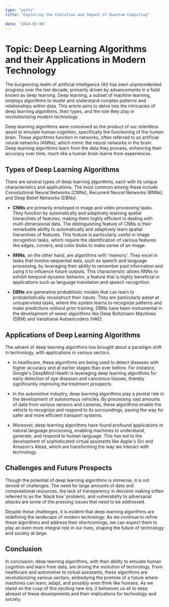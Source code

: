 ```yaml
---
type: "posts"
title: "Exploring the Evolution and Impact of Quantum Computing"

date: "2014-02-08"
---
```


# Topic: Deep Learning Algorithms and their Applications in Modern Technology

The burgeoning realm of artificial intelligence (AI) has seen unprecedented progress over the last decade, primarily driven by advancements in a field known as deep learning. Deep learning, a subset of machine learning, employs algorithms to model and understand complex patterns and relationships within data. This article aims to delve into the intricacies of deep learning algorithms, their types, and the role they play in revolutionizing modern technology.

Deep learning algorithms were conceived as the product of our relentless quest to emulate human cognition, specifically the functioning of the human brain. These algorithms function in networks, often referred to as artificial neural networks (ANNs), which mimic the neural networks in the brain. Deep learning algorithms learn from the data they process, enhancing their accuracy over time, much like a human brain learns from experiences.

## Types of Deep Learning Algorithms

There are several types of deep learning algorithms, each with its unique characteristics and applications. The most common among these include Convolutional Neural Networks (CNNs), Recurrent Neural Networks (RNNs), and Deep Belief Networks (DBNs).

-   **CNNs** are primarily employed in image and video processing tasks. They function by automatically and adaptively learning spatial hierarchies of features, making them highly efficient in dealing with multi-dimensional data. The distinguishing feature of CNNs is their remarkable ability to automatically and adaptively learn spatial hierarchies of features. This feature is particularly useful in image recognition tasks, which require the identification of various features like edges, corners, and color blobs to make sense of an image.

-   **RNNs**, on the other hand, are algorithms with 'memory'. They excel in tasks that involve sequential data, such as speech and language processing, by leveraging their ability to remember past information and using it to influence future outputs. This characteristic allows RNNs to exhibit temporal dynamic behavior, a feature that is highly beneficial in applications such as language translation and speech recognition.

-   **DBNs** are generative probabilistic models that can learn to probabilistically reconstruct their inputs. They are particularly adept at unsupervised tasks, where the system learns to recognize patterns and make predictions without prior training. DBNs have been instrumental in the development of newer algorithms like Deep Boltzmann Machines (DBM) and Variational Autoencoders (VAE).

## Applications of Deep Learning Algorithms

The advent of deep learning algorithms has brought about a paradigm shift in technology, with applications in various sectors.

-   In healthcare, these algorithms are being used to detect diseases with higher accuracy and at earlier stages than ever before. For instance, Google's DeepMind Health is leveraging deep learning algorithms for early detection of eye diseases and cancerous tissues, thereby significantly improving the treatment prospects.

-   In the automotive industry, deep learning algorithms play a pivotal role in the development of autonomous vehicles. By processing vast amounts of data from various sensors and cameras, these algorithms enable the vehicle to recognize and respond to its surroundings, paving the way for safer and more efficient transport systems.

-   Moreover, deep learning algorithms have found profound applications in natural language processing, enabling machines to understand, generate, and respond to human language. This has led to the development of sophisticated virtual assistants like Apple's Siri and Amazon's Alexa, which are transforming the way we interact with technology.

## Challenges and Future Prospects

Though the potential of deep learning algorithms is immense, it is not devoid of challenges. The need for large amounts of data and computational resources, the lack of transparency in decision making (often referred to as the ‘black box’ problem), and vulnerability to adversarial attacks are some of the pressing issues that need to be addressed.

Despite these challenges, it is evident that deep learning algorithms are redefining the landscape of modern technology. As we continue to refine these algorithms and address their shortcomings, we can expect them to play an even more integral role in our lives, shaping the future of technology and society at large.

## Conclusion

In conclusion, deep learning algorithms, with their ability to emulate human cognition and learn from data, are driving the evolution of technology. From healthcare and automotive to virtual assistants, these algorithms are revolutionizing various sectors, embodying the promise of a future where machines can learn, adapt, and possibly even think like humans. As we stand on the cusp of this exciting new era, it behooves us all to keep abreast of these developments and their implications for technology and society.
